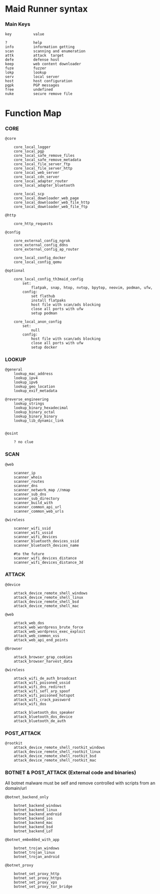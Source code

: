 # Maid Runner syntax

### Main Keys

    key          value
    
    ?            help
    info         information getting
    scan         scanning and enumeration
    attk         attack  target
    defe         defense host
    keep         web content downloader
    fuze         fuzzer
    lokp         lookup
    serv         local server
    host         host configuration
    pgpk         PGP messages
    free         undefined
    nuke         secure remove file
    
# Function Map

### CORE

    @core

        core_local_logger
        core_local_pgp
        core_local_safe_remove_files
        core_local_safe_remove_metadata
        core_local_file_server_ftp
        core_local_file_server_http
        core_local_web_server
        core_local_cdn_server
        core_local_adapter_router
        core_local_adapter_bluetooth
    
        core_local_scp
        core_local_downloader_web_page
        core_local_downloader_web_file_http
        core_local_downloader_web_file_ftp

    @http
    
        core_http_requests

    @config

        core_external_config_ngrok
        core_external_config_ddns
        core_external_config_ap_router

        core_local_config_docker
        core_local_config_qemu

    @optional

        core_local_config_th3maid_config
            set:
                flatpak, snap, htop, nvtop, bpytop, neovim, podman, ufw,
            config:
                set flathub
                install flatpaks
                host file with scan/ads blocking
                close all ports with ufw 
                setup podman 

        core_local_anon_config
            set:
                null
            config:
                host file with scan/ads blocking
                close all ports with ufw 
                setup docker

    
### LOOKUP

    @general
        lookup_mac_address
        lookup_ipv4
        lookup_ipv6
        lookup_geo_location
        lookup_exif_metadata

    @reverse_engineering    
        lookup_strings
        lookup_binary_hexadecimal
        lookup_binary_octal
        lookup_binary_binary
        lookup_lib_dynamic_link


    @osint

        ? no clue

### SCAN

    @web
 
        scanner_ip
        scanner_whois
        scanner_routes
        scanner_dns
        scanner_network_map //nmap
        scanner_sub_dns
        scanner_sub_directory
        scanner_build_with
        scanner_common_api_url
        scanner_common_web_urls

    @wireless

        scanner_wifi_ssid
        scanner_wifi_ussid
        scanner_wifi_devices
        scanner_bluetooth_devices_ssid
        scanner_bluetooth_devices_name

        #to the future
        scanner_wifi_devices_distance
        scanner_wifi_devices_distance_3d

### ATTACK  

    @device

        attack_device_remote_shell_windows
        attack_device_remote_shell_linux
        attack_device_remote_shell_bsd
        attack_device_remote_shell_mac

    @web 

        attack_web_dos
        attack_web_wordpress_brute_force
        attack_web_wordpress_exec_exploit
        attack_web_common_xss
        attack_web_api_end_points

    @browser

        attack_browser_grap_cookies
        attack_browser_harvest_data

    @wireless

        attack_wifi_de_auth_broadcast
        attack_wifi_poisoned_ussid
        attack_wifi_dns_redirect
        attack_wifi_sefl_arp_spoof
        attack_wifi_poisoned_hotspot
        attack_wifi_crack_password
        attack_wifi_dos

        attack_bluetooth_dos_speaker
        attack_bluetooth_dos_device
        attack_bluetooth_de_auth

### POST_ATTACK

    @rootkit
        attack_device_remote_shell_rootkit_windows
        attack_device_remote_shell_rootkit_linux
        attack_device_remote_shell_rootkit_bsd
        attack_device_remote_shell_rootkit_mac    

### BOTNET & POST_ATTACK (External code and binaries)

All botnet malware must be self and remove controlled
with scripts from an domain/url

    @botnet_backend_only

        botnet_backend_windows
        botnet_backend_linux
        botnet_backend_android
        botnet_backend_ios
        botnet_backend_mac
        botnet_backend_bsd
        botnet_backend_LoT

    @botnet_embedded_with_app

        botnet_trojan_windows
        botnet_trojan_linux
        botnet_trojan_android

    @botnet_proxy

        botnet_set_proxy_http
        botnet_set_proxy_https
        botnet_set_proxy_vps
        botnet_set_proxy_tor_bridge
